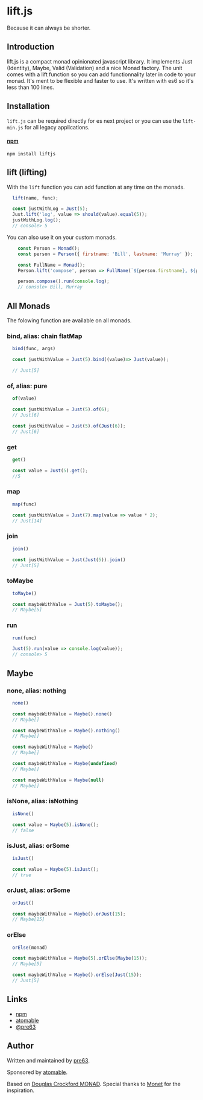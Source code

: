 # lift.js
Because it can always be shorter.

## Introduction
lift.js is a compact monad opinionated javascript library. It implements Just (Identity), Maybe, Valid (Validation) and a nice Monad factory. The unit comes with a lift function so you can add functionnality later in code to your monad. It's ment to be flexible and faster to use. It's written with es6 so it's less than 100 lines.

## Installation
`lift.js` can be required directly for es next project or you can use the `lift-min.js` for all legacy applications.

#### [npm](https://www.npmjs.com/package/liftjs)
```
npm install liftjs
```

## lift (lifting)

With the `lift` function you can add function at any time on the monads.

```javascript
  lift(name, func);
```
```javascript
  const justWithLog = Just(5);
  Just.lift('log', value => should(value).equal(5));
  justWithLog.log();
  // console> 5
```

You can also use it on your custom monads.

```javascript
    const Person = Monad();
    const person = Person({ firstname: 'Bill', lastname: 'Murray' });

    const FullName = Monad();
    Person.lift('compose', person => FullName(`${person.firstname}, ${person.lastname}`));

    person.compose().run(console.log);
    // console> Bill, Murray
```

## All Monads

The folowing function are available on all monads.

### bind, alias: chain flatMap
```javascript
  bind(func, args)
```
```javascript
  const justWithValue = Just(5).bind((value)=> Just(value));

  // Just[5]
```
### of, alias: pure
```javascript
  of(value)
```
```javascript
  const justWithValue = Just(5).of(6);
  // Just[6]

  const justWithValue = Just(5).of(Just(6));
  // Just[6]
```
### get
```javascript
  get()
```
```javascript
  const value = Just(5).get();
  //5
```

### map
```javascript
  map(func)
```
```javascript
  const justWithValue = Just(7).map(value => value * 2);
  // Just[14]
```

### join
```javascript
  join()
```
```javascript
  const justWithValue = Just(Just(5)).join()
  // Just[5]
```
### toMaybe
```javascript
  toMaybe()
```
```javascript
  const maybeWithValue = Just(5).toMaybe();
  // Maybe[5]
```

### run
```javascript
  run(func)
```
```javascript
  Just(5).run(value => console.log(value));
  // console> 5
```

## Maybe

### none, alias: nothing
```javascript
  none()
```
```javascript
  const maybeWithValue = Maybe().none()
  // Maybe[]

  const maybeWithValue = Maybe().nothing()
  // Maybe[]

  const maybeWithValue = Maybe()
  // Maybe[]

  const maybeWithValue = Maybe(undefined)
  // Maybe[]

  const maybeWithValue = Maybe(null)
  // Maybe[]
```

### isNone, alias: isNothing
```javascript
  isNone()
```
```javascript
  const value = Maybe(5).isNone();
  // false
```

### isJust, alias: orSome
```javascript
  isJust()
```
```javascript
  const value = Maybe(5).isJust();
  // true
```

### orJust, alias: orSome
```javascript
  orJust()
```
```javascript
  const maybeWithValue = Maybe().orJust(15);
  // Maybe[15]
```

### orElse
```javascript
  orElse(monad)
```
```javascript
  const maybeWithValue = Maybe(5).orElse(Maybe(15));
  // Maybe[5]

  const maybeWithValue = Maybe().orElse(Just(15));
  // Just[5]
```

## Links

- [npm](https://www.npmjs.com/package/liftjs)
- [atomable](https://twitter.com/atomable)
- [@pre63](http://twitter.com/pre63)

## Author

Written and maintained by [pre63](http://twitter.com/pre63).

Sponsored by [atomable](https://atomable.io).

Based on [Douglas Crockford MONAD](https://github.com/douglascrockford/monad/blob/master/monad.js).
Special thanks to [Monet](https://github.com/cwmyers/monet.js) for the inspiration.